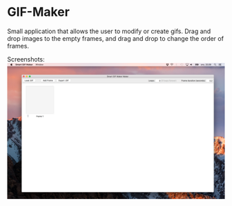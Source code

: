 # GIF-Maker
Small application that allows the user to modify or create gifs. Drag and drop images to the empty frames, and drag and drop to change the order of frames.


Screenshots:
![New window](Screenshots/ss1.png)
